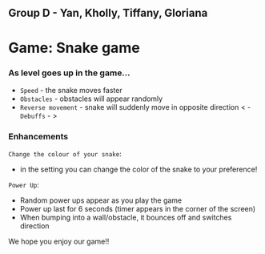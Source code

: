 ## Group D - Yan, Kholly, Tiffany, Gloriana

# Game: Snake game

### As level goes up in the game...
- `Speed` - the snake moves faster 
- `Obstacles` - obstacles will appear randomly
- `Reverse movement` - snake will suddenly move in opposite direction
< - `Debuffs` - > 


### Enhancements 
`Change the colour of your snake`: 
- in the setting you can change the color of the snake to your preference!

`Power Up`: 
- Random power ups appear as you play the game 
- Power up last for 6 seconds (timer appears in the corner of the screen)
- When bumping into a wall/obstacle, it bounces off and switches direction

We hope you enjoy our game!!
